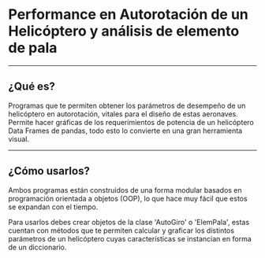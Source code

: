 # Performance en Autorotación de un Helicóptero y análisis de elemento de pala

---

## ¿Qué es?  

Programas que te permiten obtener los parámetros de desempeño de un helicóptero en autorotación, vitales para el diseño de estas aeronaves. Permite hacer gráficas de los requerimientos de potencia de un helicóptero Data Frames de pandas, todo esto lo convierte en una gran herramienta visual.

---

## ¿Cómo usarlos?

Ambos programas están construidos de una forma modular basados en programación orientada a objetos (OOP), lo que hace muy fácil que estos se expandan con el tiempo.  

Para usarlos debes crear objetos de la clase 'AutoGiro' o 'ElemPala', estas cuentan con métodos que te permiten calcular y graficar los distintos parámetros de un helicóptero cuyas características se instancian en forma de un diccionario.